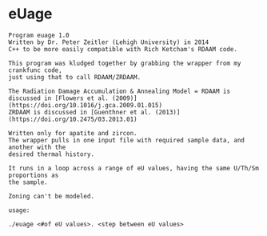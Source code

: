 # eUage
	Program euage 1.0
	Written by Dr. Peter Zeitler (Lehigh University) in 2014
	C++ to be more easily compatible with Rich Ketcham's RDAAM code.
	
	This program was kludged together by grabbing the wrapper from my crankfunc code,
	just using that to call RDAAM/ZRDAAM. 
 
 	The Radiation Damage Accumulation & Annealing Model = RDAAM is discussed in [Flowers et al. (2009)] (https://doi.org/10.1016/j.gca.2009.01.015)
  	ZRDAAM is discussed in [Guenthner et al. (2013)](https://doi.org/10.2475/03.2013.01)
	
	Written only for apatite and zircon.
 	The wrapper pulls in one input file with required sample data, and another with the
	desired thermal history.
	
	It runs in a loop across a range of eU values, having the same U/Th/Sm proportions as 
	the sample.
	
	Zoning can't be modeled.
	
	usage:
	
	./euage <#of eU values>. <step between eU values>

